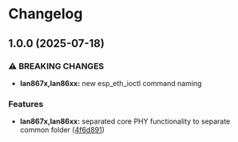 # Changelog

## 1.0.0 (2025-07-18)


### ⚠ BREAKING CHANGES

* **lan867x,lan86xx:** new esp_eth_ioctl command naming

### Features

* **lan867x,lan86xx:** separated core PHY functionality to separate common folder ([4f6d891](https://github.com/kostaond/esp-eth-drivers/commit/4f6d891fba6b4c7611b2235fafe68e10e0da662a))

